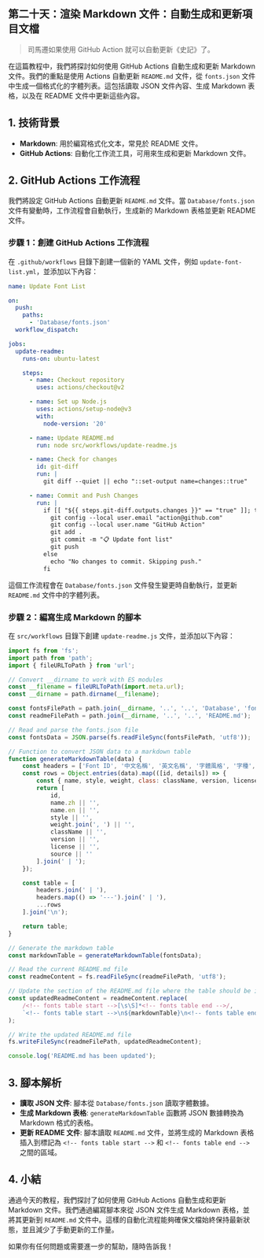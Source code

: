 ## 第二十天：**渲染 Markdown 文件：自動生成和更新項目文檔**

> 司馬遷如果使用 GitHub Action 就可以自動更新《史記》了。

在這篇教程中，我們將探討如何使用 GitHub Actions 自動生成和更新 Markdown 文件。我們的重點是使用 Actions 自動更新 `README.md` 文件，從 `fonts.json` 文件中生成一個格式化的字體列表。這包括讀取 JSON 文件內容、生成 Markdown 表格，以及在 README 文件中更新這些內容。

## **1. 技術背景**

- **Markdown**: 用於編寫格式化文本，常見於 README 文件。
- **GitHub Actions**: 自動化工作流工具，可用來生成和更新 Markdown 文件。

## **2. GitHub Actions 工作流程**

我們將設定 GitHub Actions 自動更新 `README.md` 文件。當 `Database/fonts.json` 文件有變動時，工作流程會自動執行，生成新的 Markdown 表格並更新 README 文件。

### **步驟 1：創建 GitHub Actions 工作流程**

在 `.github/workflows` 目錄下創建一個新的 YAML 文件，例如 `update-font-list.yml`，並添加以下內容：

```yaml
name: Update Font List

on:
  push:
    paths:
      - 'Database/fonts.json'
  workflow_dispatch:

jobs:
  update-readme:
    runs-on: ubuntu-latest

    steps:
      - name: Checkout repository
        uses: actions/checkout@v2

      - name: Set up Node.js
        uses: actions/setup-node@v3
        with:
          node-version: '20'

      - name: Update README.md
        run: node src/workflows/update-readme.js

      - name: Check for changes
        id: git-diff
        run: |
          git diff --quiet || echo "::set-output name=changes::true"

      - name: Commit and Push Changes
        run: |
          if [[ "${{ steps.git-diff.outputs.changes }}" == "true" ]]; then
            git config --local user.email "action@github.com"
            git config --local user.name "GitHub Action"
            git add .
            git commit -m "📋 Update font list"
            git push
          else
            echo "No changes to commit. Skipping push."
          fi
```

這個工作流程會在 `Database/fonts.json` 文件發生變更時自動執行，並更新 `README.md` 文件中的字體列表。

### **步驟 2：編寫生成 Markdown 的腳本**

在 `src/workflows` 目錄下創建 `update-readme.js` 文件，並添加以下內容：

```javascript
import fs from 'fs';
import path from 'path';
import { fileURLToPath } from 'url';

// Convert __dirname to work with ES modules
const __filename = fileURLToPath(import.meta.url);
const __dirname = path.dirname(__filename);

const fontsFilePath = path.join(__dirname, '..', '..', 'Database', 'fonts.json');
const readmeFilePath = path.join(__dirname, '..', '..', 'README.md');

// Read and parse the fonts.json file
const fontsData = JSON.parse(fs.readFileSync(fontsFilePath, 'utf8'));

// Function to convert JSON data to a markdown table
function generateMarkdownTable(data) {
    const headers = ['Font ID', '中文名稱', '英文名稱', '字體風格', '字種', 'Class', '版本', '許可證', '來源'];
    const rows = Object.entries(data).map(([id, details]) => {
        const { name, style, weight, class: className, version, license, source } = details;
        return [
            id,
            name.zh || '',
            name.en || '',
            style || '',
            weight.join(', ') || '',
            className || '',
            version || '',
            license || '',
            source || ''
        ].join(' | ');
    });

    const table = [
        headers.join(' | '),
        headers.map(() => '---').join(' | '),
        ...rows
    ].join('\n');

    return table;
}

// Generate the markdown table
const markdownTable = generateMarkdownTable(fontsData);

// Read the current README.md file
const readmeContent = fs.readFileSync(readmeFilePath, 'utf8');

// Update the section of the README.md file where the table should be inserted
const updatedReadmeContent = readmeContent.replace(
    /<!-- fonts table start -->[\s\S]*<!-- fonts table end -->/,
    `<!-- fonts table start -->\n${markdownTable}\n<!-- fonts table end -->`
);

// Write the updated README.md file
fs.writeFileSync(readmeFilePath, updatedReadmeContent);

console.log('README.md has been updated');
```

## **3. 腳本解析**

- **讀取 JSON 文件**: 腳本從 `Database/fonts.json` 讀取字體數據。
- **生成 Markdown 表格**: `generateMarkdownTable` 函數將 JSON 數據轉換為 Markdown 格式的表格。
- **更新 README 文件**: 腳本讀取 `README.md` 文件，並將生成的 Markdown 表格插入到標記為 `<!-- fonts table start -->` 和 `<!-- fonts table end -->` 之間的區域。

## **4. 小結**

通過今天的教程，我們探討了如何使用 GitHub Actions 自動生成和更新 Markdown 文件。我們通過編寫腳本來從 JSON 文件生成 Markdown 表格，並將其更新到 `README.md` 文件中。這樣的自動化流程能夠確保文檔始終保持最新狀態，並且減少了手動更新的工作量。

如果你有任何問題或需要進一步的幫助，隨時告訴我！